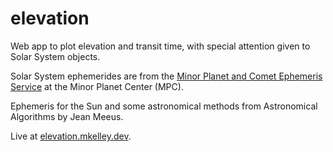 # elevation

Web app to plot elevation and transit time, with special attention given to Solar System objects.

Solar System ephemerides are from the [Minor Planet and Comet Ephemeris Service](https://minorplanetcenter.net/iau/MPEph/MPEph.html) at the Minor Planet Center (MPC).

Ephemeris for the Sun and some astronomical methods from Astronomical Algorithms by Jean Meeus.

Live at [elevation.mkelley.dev](https://elevation.mkelley.dev).
